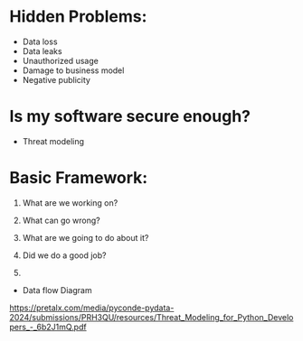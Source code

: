# Hidden Problems:
 - Data loss
 - Data leaks
 - Unauthorized usage
 - Damage to business model
 - Negative publicity

# Is my software secure enough?
 - Threat modeling

# Basic Framework:
1. What are we working on?
2. What can go wrong?
3. What are we going to do about it?
4. Did we do a good job?


1. 
- Data flow Diagram


https://pretalx.com/media/pyconde-pydata-2024/submissions/PRH3QU/resources/Threat_Modeling_for_Python_Developers_-_6b2J1mQ.pdf
